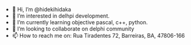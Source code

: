 - 👋 Hi, I’m @hidekihidaka
- 👀 I’m interested in delhpi development.
- 🌱 I’m currently learning objective pascal, c++, python.
- 💞️ I’m looking to collaborate on delphi community 
- 📫 How to reach me on: Rua Tiradentes 72, Barreiras, BA, 47806-166

<!---
hidekihidaka/hidekihidaka is a ✨ special ✨ repository because its `README.md` (this file) appears on your GitHub profile.
You can click the Preview link to take a look at your changes.
--->
